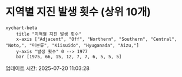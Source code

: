 # 지역별 지진 발생 횟수 (상위 10개)

```mermaid
xychart-beta
    title "지역별 지진 발생 횟수"
    x-axis ["Adjacent", "Off", "Northern", "Southern", "Central", "Noto,", "미분류", "Kiisuido", "Hyuganada", "Aizu,"]
    y-axis "발생 횟수" 0 --> 1977
    bar [1975, 66, 15, 12, 7, 7, 6, 5, 5, 5]
```

업데이트 시간: 2025-07-20 11:03:28
